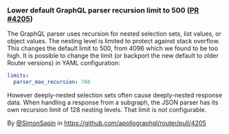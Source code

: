 ### Lower default GraphQL parser recursion limit to 500 ([PR #4205](https://github.com/apollographql/router/pull/4205))

The GraphQL parser uses recursion for nested selection sets, list values, or object values.
The nesting level is limited to protect against stack overflow.
This changes the default limit to 500, from 4096 which we found to be too high.
It is possible to change the limit (or backport the new default to older Router versions)
in YAML configuration:

```yaml
limits:
  parser_max_recursion: 700
```

However deeply-nested selection sets often cause deeply-nested response data.
When handling a response from a subgraph,
the JSON parser has its own recursion limit of 128 nesting levels.
That limit is not configurable.

By [@SimonSapin](https://github.com/SimonSapin) in https://github.com/apollographql/router/pull/4205

